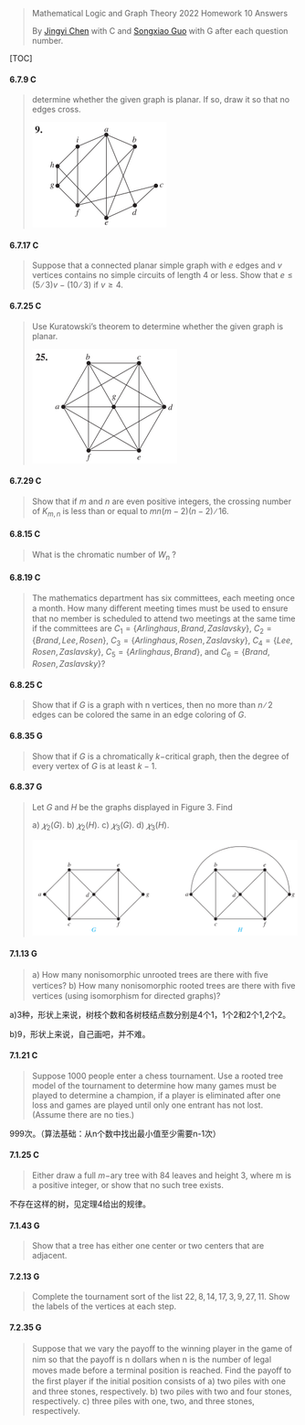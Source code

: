 >Mathematical Logic and Graph Theory 2022 Homework 10 Answers
>
>By [Jingyi Chen](chenjingyi071@mail.ustc.edu.cn) with C and [Songxiao Guo](logname@mail.ustc.edu.cn) with G after each question number.

[TOC]

#### 6.7.9 C

>determine whether the given graph is planar. If so, draw it so that no edges cross.
>
><img src="../asserts/6_7_9.png" style="zoom:50%;" />

#### 6.7.17 C

>Suppose that a connected planar simple graph with $e$ edges and $v$ vertices contains no simple circuits of length
>$4$ or less. Show that $e ≤ (5∕3)v − (10∕3)$ if $v ≥ 4$.

#### 6.7.25 C

>Use Kuratowski’s theorem to determine whether the given graph is planar.
>
><img src="../asserts/6_7_25.png" style="zoom:50%;" />

#### 6.7.29 C

>Show that if $m$ and $n$ are even positive integers, the crossing number of $K_{ m,n}$ is less than or equal to $mn(m − 2)(n − 2)∕16$.

#### 6.8.15 C

> What is the chromatic number of $W_ n$ ?

#### 6.8.19 C

>The mathematics department has six committees, each meeting once a month. How many diﬀerent meeting
>times must be used to ensure that no member is scheduled to attend two meetings at the same time if the committees are $C_ 1 = \{Arlinghaus, Brand, Zaslavsky\}$, $C _2 = \{Brand,Lee, Rosen\}$, $C_ 3 = \{Arlinghaus, Rosen, Zaslavsky\}$, $C_4 = \{Lee, Rosen, Zaslavsky\}$, $C _5 = \{Arlinghaus,
>Brand\}$, and $C _6 = \{Brand, Rosen, Zaslavsky\}$?

#### 6.8.25 C

>Show that if $G$ is a graph with n vertices, then no more than $n∕2$ edges can be colored the same in an edge coloring of $G$.

#### 6.8.35 G

>Show that if $G$ is a chromatically $k-$critical graph, then the degree of every vertex of $G$ is at least $k − 1$.

#### 6.8.37 G

> Let $G$ and $H$ be the graphs displayed in Figure 3. Find
>
> a) $𝜒_ 2 (G)$.	b) $𝜒_ 2 (H)$.	c) $𝜒_ 3 (G)$.	d) $𝜒 _3 (H)$.
>
> <img src="../asserts/6_8_37.png" style="zoom:50%;" />

#### 7.1.13 G

>a) How many nonisomorphic unrooted trees are there with ﬁve vertices?
>b) How many nonisomorphic rooted trees are there with ﬁve vertices (using isomorphism for directed graphs)?

a)3种，形状上来说，树枝个数和各树枝结点数分别是4个1，1个2和2个1,2个2。

b)9，形状上来说，自己画吧，并不难。

#### 7.1.21 C

>Suppose $1000$ people enter a chess tournament. Use a rooted tree model of the tournament to determine how
>many games must be played to determine a champion, if a player is eliminated after one loss and games are played until only one entrant has not lost. (Assume there are no ties.)

999次。（算法基础：从n个数中找出最小值至少需要n-1次）

#### 7.1.25 C

>Either draw a full $m-$ary tree with $84$ leaves and height $3$, where m is a positive integer, or show that no such tree exists.

不存在这样的树，见定理4给出的规律。

#### 7.1.43 G

>Show that a tree has either one center or two centers that are adjacent.

#### 7.2.13 G

>Complete the tournament sort of the list $22, 8, 14, 17, 3, 9, 27, 11$. Show the labels of the vertices at each step.

#### 7.2.35 G

>Suppose that we vary the payoﬀ to the winning player in the game of nim so that the payoﬀ is n dollars when n is the number of legal moves made before a terminal position is reached. Find the payoﬀ to the ﬁrst player if the
>initial position consists of
>a) two piles with one and three stones, respectively.
>b) two piles with two and four stones, respectively.
>c) three piles with one, two, and three stones, respectively.